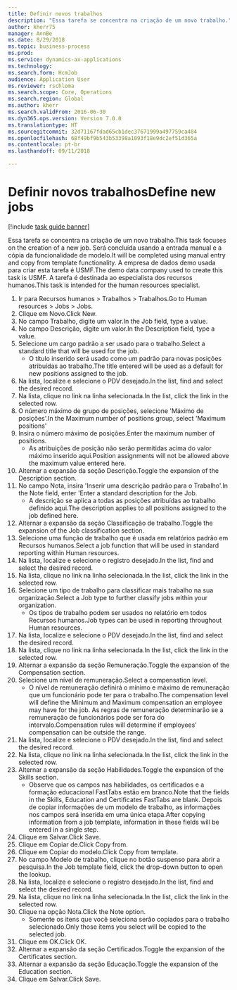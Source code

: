 ```yaml
--- 
title: Definir novos trabalhos
description: "Essa tarefa se concentra na criação de um novo trabalho."
author: kherr75
manager: AnnBe
ms.date: 8/29/2018
ms.topic: business-process
ms.prod: 
ms.service: dynamics-ax-applications
ms.technology: 
ms.search.form: HcmJob
audience: Application User
ms.reviewer: rschloma
ms.search.scope: Core, Operations
ms.search.region: Global
ms.author: kherr
ms.search.validFrom: 2016-06-30
ms.dyn365.ops.version: Version 7.0.0
ms.translationtype: HT
ms.sourcegitcommit: 32d71167fdad65cb1dec37671999a497759ca484
ms.openlocfilehash: 68f49bf9b543b53398a1093f18e9dc2ef51d365a
ms.contentlocale: pt-br
ms.lasthandoff: 09/11/2018

---
```

# <a name="define-new-jobs"></a><span data-ttu-id="14e50-103">Definir novos trabalhos</span><span class="sxs-lookup"><span data-stu-id="14e50-103">Define new jobs</span></span>

[!include [task guide banner](../../includes/task-guide-banner.md)]

<span data-ttu-id="14e50-104">Essa tarefa se concentra na criação de um novo trabalho.</span><span class="sxs-lookup"><span data-stu-id="14e50-104">This task focuses on the creation of a new job.</span></span> <span data-ttu-id="14e50-105">Será concluída usando a entrada manual e a cópia da funcionalidade de modelo.</span><span class="sxs-lookup"><span data-stu-id="14e50-105">It will be completed using manual entry and copy from template functionality.</span></span> <span data-ttu-id="14e50-106">A empresa de dados demo usada para criar esta tarefa é USMF.</span><span class="sxs-lookup"><span data-stu-id="14e50-106">The demo data company used to create this task is USMF.</span></span> <span data-ttu-id="14e50-107">A tarefa é destinada ao especialista dos recursos humanos.</span><span class="sxs-lookup"><span data-stu-id="14e50-107">This task is intended for the human resources specialist.</span></span>

1. <span data-ttu-id="14e50-108">Ir para Recursos humanos > Trabalhos > Trabalhos.</span><span class="sxs-lookup"><span data-stu-id="14e50-108">Go to Human resources > Jobs > Jobs.</span></span>
2. <span data-ttu-id="14e50-109">Clique em Novo.</span><span class="sxs-lookup"><span data-stu-id="14e50-109">Click New.</span></span>
3. <span data-ttu-id="14e50-110">No campo Trabalho, digite um valor.</span><span class="sxs-lookup"><span data-stu-id="14e50-110">In the Job field, type a value.</span></span>
4. <span data-ttu-id="14e50-111">No campo Descrição, digite um valor.</span><span class="sxs-lookup"><span data-stu-id="14e50-111">In the Description field, type a value.</span></span>
5. <span data-ttu-id="14e50-112">Selecione um cargo padrão a ser usado para o trabalho.</span><span class="sxs-lookup"><span data-stu-id="14e50-112">Select a standard title that will be used for the job.</span></span> 
    * <span data-ttu-id="14e50-113">O título inserido será usado como um padrão para novas posições atribuídas ao trabalho.</span><span class="sxs-lookup"><span data-stu-id="14e50-113">The title entered will be used as a default for new positions assigned to the job.</span></span>  
6. <span data-ttu-id="14e50-114">Na lista, localize e selecione o PDV desejado.</span><span class="sxs-lookup"><span data-stu-id="14e50-114">In the list, find and select the desired record.</span></span>
7. <span data-ttu-id="14e50-115">Na lista, clique no link na linha selecionada.</span><span class="sxs-lookup"><span data-stu-id="14e50-115">In the list, click the link in the selected row.</span></span>
8. <span data-ttu-id="14e50-116">O número máximo de grupo de posições, selecione 'Máximo de posições'.</span><span class="sxs-lookup"><span data-stu-id="14e50-116">In the Maximum number of positions group, select 'Maximum positions'</span></span>
9. <span data-ttu-id="14e50-117">Insira o número máximo de posições.</span><span class="sxs-lookup"><span data-stu-id="14e50-117">Enter the maximum number of positions.</span></span> 
    * <span data-ttu-id="14e50-118">As atribuições de posição não serão permitidas acima do valor máximo inserido aqui.</span><span class="sxs-lookup"><span data-stu-id="14e50-118">Position assignments will not be allowed above the maximum value entered here.</span></span>  
10. <span data-ttu-id="14e50-119">Alternar a expansão da seção Descrição.</span><span class="sxs-lookup"><span data-stu-id="14e50-119">Toggle the expansion of the Description section.</span></span>
11. <span data-ttu-id="14e50-120">No campo Nota, insira 'Inserir uma descrição padrão para o Trabalho'.</span><span class="sxs-lookup"><span data-stu-id="14e50-120">In the Note field, enter 'Enter a standard description for the Job.</span></span>
    * <span data-ttu-id="14e50-121">A descrição se aplica a todas as posições atribuídas ao trabalho definido aqui.</span><span class="sxs-lookup"><span data-stu-id="14e50-121">The description applies to all positions assigned to the job defined here.</span></span>  
12. <span data-ttu-id="14e50-122">Alternar a expansão da seção Classificação de trabalho.</span><span class="sxs-lookup"><span data-stu-id="14e50-122">Toggle the expansion of the Job classification section.</span></span>
13. <span data-ttu-id="14e50-123">Selecione uma função de trabalho que é usada em relatórios padrão em Recursos humanos.</span><span class="sxs-lookup"><span data-stu-id="14e50-123">Select a job function that will be used in standard reporting within Human resources.</span></span>
14. <span data-ttu-id="14e50-124">Na lista, localize e selecione o registro desejado.</span><span class="sxs-lookup"><span data-stu-id="14e50-124">In the list, find and select the desired record.</span></span>
15. <span data-ttu-id="14e50-125">Na lista, clique no link na linha selecionada.</span><span class="sxs-lookup"><span data-stu-id="14e50-125">In the list, click the link in the selected row.</span></span>
16. <span data-ttu-id="14e50-126">Selecione um tipo de trabalho para classificar mais trabalho na sua organização.</span><span class="sxs-lookup"><span data-stu-id="14e50-126">Select a Job type to further classify jobs within your organization.</span></span> 
    * <span data-ttu-id="14e50-127">Os tipos de trabalho podem ser usados no relatório em todos Recursos humanos.</span><span class="sxs-lookup"><span data-stu-id="14e50-127">Job types can be used in reporting throughout Human resources.</span></span>  
17. <span data-ttu-id="14e50-128">Na lista, localize e selecione o PDV desejado.</span><span class="sxs-lookup"><span data-stu-id="14e50-128">In the list, find and select the desired record.</span></span>
18. <span data-ttu-id="14e50-129">Na lista, clique no link na linha selecionada.</span><span class="sxs-lookup"><span data-stu-id="14e50-129">In the list, click the link in the selected row.</span></span>
19. <span data-ttu-id="14e50-130">Alternar a expansão da seção Remuneração.</span><span class="sxs-lookup"><span data-stu-id="14e50-130">Toggle the expansion of the Compensation section.</span></span>
20. <span data-ttu-id="14e50-131">Selecione um nível de remuneração.</span><span class="sxs-lookup"><span data-stu-id="14e50-131">Select a compensation level.</span></span>
    * <span data-ttu-id="14e50-132">O nível de remuneração definirá o mínimo e máximo de remuneração que um funcionário pode ter para o trabalho.</span><span class="sxs-lookup"><span data-stu-id="14e50-132">The compensation level will define the Minimum and Maximum compensation an employee may have for the job.</span></span> <span data-ttu-id="14e50-133">As regras de remuneração determinarão se a remuneração de funcionários pode ser fora do intervalo.</span><span class="sxs-lookup"><span data-stu-id="14e50-133">Compensation rules will determine if employees' compensation can be outside the range.</span></span>  
21. <span data-ttu-id="14e50-134">Na lista, localize e selecione o PDV desejado.</span><span class="sxs-lookup"><span data-stu-id="14e50-134">In the list, find and select the desired record.</span></span>
22. <span data-ttu-id="14e50-135">Na lista, clique no link na linha selecionada.</span><span class="sxs-lookup"><span data-stu-id="14e50-135">In the list, click the link in the selected row.</span></span>
23. <span data-ttu-id="14e50-136">Alternar a expansão da seção Habilidades.</span><span class="sxs-lookup"><span data-stu-id="14e50-136">Toggle the expansion of the Skills section.</span></span>
    * <span data-ttu-id="14e50-137">Observe que os campos nas habilidades, os certificados e a formação educacional FastTabs estão em branco.</span><span class="sxs-lookup"><span data-stu-id="14e50-137">Note that the fields in the Skills, Education and Certificates FastTabs are blank.</span></span> <span data-ttu-id="14e50-138">Depois de copiar informações de um modelo de trabalho, as informações nos campos será inserida em uma única etapa.</span><span class="sxs-lookup"><span data-stu-id="14e50-138">After copying information from a job template, information in these fields will be entered in a single step.</span></span>   
24. <span data-ttu-id="14e50-139">Clique em Salvar.</span><span class="sxs-lookup"><span data-stu-id="14e50-139">Click Save.</span></span>
25. <span data-ttu-id="14e50-140">Clique em Copiar de.</span><span class="sxs-lookup"><span data-stu-id="14e50-140">Click Copy from.</span></span>
26. <span data-ttu-id="14e50-141">Clique em Copiar do modelo.</span><span class="sxs-lookup"><span data-stu-id="14e50-141">Click Copy from template.</span></span>
27. <span data-ttu-id="14e50-142">No campo Modelo de trabalho, clique no botão suspenso para abrir a pesquisa.</span><span class="sxs-lookup"><span data-stu-id="14e50-142">In the Job template field, click the drop-down button to open the lookup.</span></span>
28. <span data-ttu-id="14e50-143">Na lista, localize e selecione o registro desejado.</span><span class="sxs-lookup"><span data-stu-id="14e50-143">In the list, find and select the desired record.</span></span>
29. <span data-ttu-id="14e50-144">Na lista, clique no link na linha selecionada.</span><span class="sxs-lookup"><span data-stu-id="14e50-144">In the list, click the link in the selected row.</span></span>
30. <span data-ttu-id="14e50-145">Clique na opção Nota.</span><span class="sxs-lookup"><span data-stu-id="14e50-145">Click the Note option.</span></span>
    * <span data-ttu-id="14e50-146">Somente os itens que você seleciona serão copiados para o trabalho selecionado.</span><span class="sxs-lookup"><span data-stu-id="14e50-146">Only those items you select will be copied to the selected job.</span></span>    
31. <span data-ttu-id="14e50-147">Clique em OK.</span><span class="sxs-lookup"><span data-stu-id="14e50-147">Click OK.</span></span>
32. <span data-ttu-id="14e50-148">Alternar a expansão da seção Certificados.</span><span class="sxs-lookup"><span data-stu-id="14e50-148">Toggle the expansion of the Certificates section.</span></span>
33. <span data-ttu-id="14e50-149">Alternar a expansão da seção Educação.</span><span class="sxs-lookup"><span data-stu-id="14e50-149">Toggle the expansion of the Education section.</span></span>
34. <span data-ttu-id="14e50-150">Clique em Salvar.</span><span class="sxs-lookup"><span data-stu-id="14e50-150">Click Save.</span></span>


